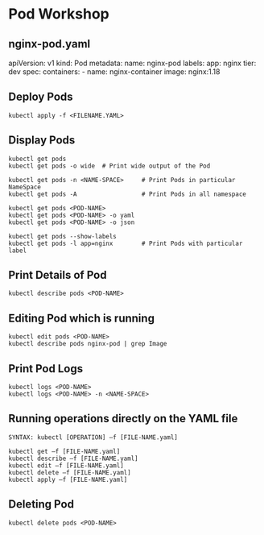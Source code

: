 # Pod Workshop

## nginx-pod.yaml

>
apiVersion: v1
kind: Pod
metadata:
  name: nginx-pod
  labels:
    app: nginx
    tier: dev
spec:
  containers:
    - name: nginx-container
      image: nginx:1.18

## Deploy Pods
>
    kubectl apply -f <FILENAME.YAML>

## Display Pods
>
    kubectl get pods
    kubectl get pods -o wide  # Print wide output of the Pod

    kubectl get pods -n <NAME-SPACE>     # Print Pods in particular NameSpace
    kubectl get pods -A                  # Print Pods in all namespace

    kubectl get pods <POD-NAME>
    kubectl get pods <POD-NAME> -o yaml  
    kubectl get pods <POD-NAME> -o json

    kubectl get pods --show-labels
    kubectl get pods -l app=nginx        # Print Pods with particular label

## Print Details of Pod
>
    kubectl describe pods <POD-NAME>

## Editing Pod which is running
>
    kubectl edit pods <POD-NAME>
    kubectl describe pods nginx-pod | grep Image

## Print Pod Logs
>
    kubectl logs <POD-NAME>
    kubectl logs <POD-NAME> -n <NAME-SPACE>

## Running operations directly on the YAML file
>
    SYNTAX: kubectl [OPERATION] –f [FILE-NAME.yaml]

    kubectl get –f [FILE-NAME.yaml]
    kubectl describe –f [FILE-NAME.yaml]
    kubectl edit –f [FILE-NAME.yaml]
    kubectl delete –f [FILE-NAME.yaml]
    kubectl apply –f [FILE-NAME.yaml]

## Deleting Pod
>
    kubectl delete pods <POD-NAME>